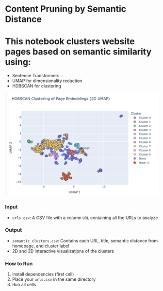 # Content Pruning by Semantic Distance

# This notebook clusters website pages based on semantic similarity using:

- Sentence Transformers
- UMAP for dimensionality reduction
- HDBSCAN for clustering


![Website Page Embeddings Visualization](./page_embedding_visualization_2d.png)


### Input

- `urls.csv`: A CSV file with a column `URL` containing all the URLs to analyze


### Output

- `semantic_clusters.csv`: Contains each URL, title, semantic distance from homepage, and cluster label
- 2D and 3D interactive visualizations of the clusters


### How to Run
1. Install dependencies (first cell)
2. Place your `urls.csv` in the same directory
3. Run all cells
